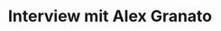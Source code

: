 ---
layout: post
title: Interview mit Alex Granato
protagonist: Alex Granato
permalink: AlexGranato
---